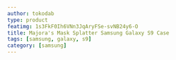 ```yaml
---
author: tokodab
type: product
featimg: 1s3FkF0Ih6VNn3JqAryFSe-svNB24y6-O
title: Majora's Mask Splatter Samsung Galaxy S9 Case
tags: [samsung, galaxy, s9]
category: [samsung]
---
```

